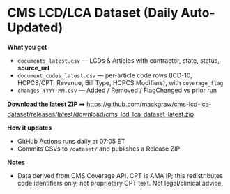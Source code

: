 # CMS LCD/LCA Dataset (Daily Auto-Updated)

**What you get**
- `documents_latest.csv` — LCDs & Articles with contractor, state, status, **source_url**
- `document_codes_latest.csv` — per-article code rows (ICD-10, HCPCS/CPT, Revenue, Bill Type, HCPCS Modifiers), with `coverage_flag`
- `changes_YYYY-MM.csv` — Added / Removed / FlagChanged vs prior run

**Download the latest ZIP**
➡️ https://github.com/mackgraw/cms-lcd-lca-dataset/releases/latest/download/cms_lcd_lca_dataset_latest.zip

**How it updates**
- GitHub Actions runs daily at 07:05 ET
- Commits CSVs to `/dataset/` and publishes a Release ZIP

**Notes**
- Data derived from CMS Coverage API. CPT is AMA IP; this redistributes code identifiers only, not proprietary CPT text. Not legal/clinical advice.

